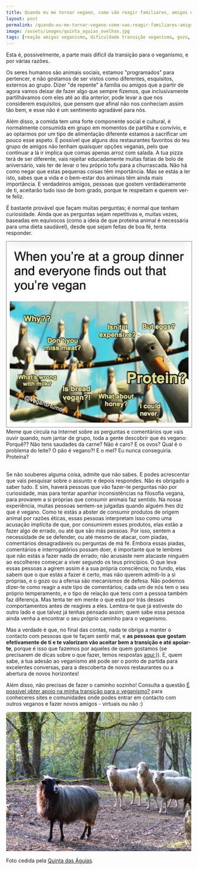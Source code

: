 ```yaml
---
title: Quando eu me tornar vegano, como vão reagir familiares, amigos e conhecidos?
layout: post
permalink: /quando-eu-me-tornar-vegano-como-vao-reagir-familiares-amigos-e-conhecidos/
image: /assets/images/quinta_aguias_ovelhas.jpg
tags: [reação amigos veganismo, dificuldade transição veganismo, gozo, perguntas, piadas]
---
```

Esta é, possivelmente, a parte mais difícil da transição para o veganismo, e por várias razões.

Os seres humanos são animais sociais, estamos "programados" para pertencer, e não gostamos de ser vistos como diferentes, esquisitos, externos ao grupo. Dizer "de repente" à família ou amigos que a partir de agora vamos deixar de fazer algo que sempre fizemos, que inclusivamente partilhávamos com eles até ao dia anterior, pode levar a que nos considerem esquisitos, que pensem que afinal não nos conheciam assim tão bem, e esse não é um sentimento agradável para nós.

Além disso, a comida tem uma forte componente social e cultural, é normalmente consumida em grupo em momentos de partilha e convívio, e ao optarmos por um tipo de alimentação diferente estamos a sacrificar um pouco esse aspeto. É possível que alguns dos restaurantes favoritos do teu grupo de amigos não tenham quaisquer opções veganas, pelo que continuar a lá ir implica que comas apenas arroz com salada. A tua pizza terá de ser diferente, vais rejeitar educadamente muitas fatias de bolo de aniversário, vais ter de levar o teu próprio tofu para a churrascada. Não há como negar que estas pequenas coisas têm importância. Mas se estás a ler isto, sabes que a vida e o bem-estar dos animais têm ainda mais importância. E verdadeiros amigos, pessoas que gostem verdadeiramente de ti, aceitarão tudo isso de bom grado, porque te respeitam e querem ver-te feliz.

É bastante provável que façam muitas perguntas; é normal que tenham curiosidade. Ainda que as perguntas sejam repetitivas e, muitas vezes, baseadas em equívocos (como a ideia de que proteína animal é necessária para uma dieta saudável), desde que sejam feitas de boa fé, tenta responder.

<center><img src="/assets/images/meme_veganismo_perguntas_gaivotas.jpg" title="Meme sobre perguntas e comentários feitos a veganos" alt="Imagem de meme sobre perguntas e comentários feitos a veganos" style="border:1px grey solid;"></center>

<div class="img-caption">Meme que circula na Internet sobre as perguntas e comentários que vais ouvir quando, num jantar de grupo, toda a gente descobrir que és vegano: Porquê?? Não tens saudades da carne? Não é caro? E os ovos? Qual é o problema do leite? O pão é vegano?! E o mel? Eu nunca conseguiria. Proteína?</div><br />

Se não souberes alguma coisa, admite que não sabes. E podes acrescentar que vais pesquisar sobre o assunto e depois respondes. Não és obrigado a saber tudo. E sim, haverá pessoas que vão fazer-te perguntas não por curiosidade, mas para tentar apanhar inconsistências na filosofia vegana, para provarem a si próprias que consumir animais faz sentido. Na nossa experiência, muitas pessoas sentem-se julgadas quando alguém lhes diz que é vegano. Como te estás a abster de consumir produtos de origem animal por razões éticas, essas pessoas interpretam isso como uma acusação implícita de que, por consumirem esses produtos, elas estão a fazer algo de errado, ou até que são más pessoas. Por isso, sentem a necessidade de se defender, ou até mesmo de atacar, com piadas, comentários desagradáveis ou perguntas de má fé. Embora essas piadas, comentários e interrogatórios possam doer, é importante que te lembres que não estás a fazer nada de errado; não acusaste nem atacaste ninguém ao escolheres começar a viver segundo os teus princípios. O que leva essas pessoas a agirem assim é a sua própria consciência; no fundo, elas sabem que o que estás a fazer é certo, mas não querem admiti-lo a si próprias, e o gozo ou a ofensa são mecanismos de defesa. Não podemos dizer-te como reagir a este tipo de comentários; cada um de nós tem o seu próprio temperamento, e o tipo de relação que tens com a pessoa também faz diferença. Mas tenta ter em mente o que está por trás desses comportamentos antes de reagires a eles. Lembra-te que já estiveste do outro lado e que talvez já tenhas pensado assim; quem sabe essa pessoa ainda venha a encontrar o seu próprio caminho para o veganismo.

Mas a verdade é que, no final das contas, nada te obriga a manter o contacto com pessoas que te façam sentir mal, e **as pessoas que gostam efetivamente de ti e te valorizam vão aceitar bem a transição e até apoiar-te**, porque é isso que fazemos por aqueles de quem gostamos (se precisarem de dicas sobre o que fazer, temos respostas [aqui](/a-minha-filha-tornou-se-vegana-e-agora/);)). E, quem sabe, a tua adesão ao veganismo até pode ser o ponto de partida para excelentes conversas, para a descoberta de novos restaurantes ou a abertura de novos horizontes!

Além disso, não precisas de fazer o caminho sozinho! Consulta a questão [É possível obter apoio na minha transição para o veganismo?](/e-possivel-obter-apoio-na-minha-transicao-para-o-veganismo/) para conheceres sites e comunidades onde podes entrar em contacto com outros veganos e fazer novos amigos - virtuais ou não :)

![[Foto de um grupo de ovelhas na Quinta das Águias]](/assets/images/quinta_aguias_ovelhas.jpg "Um grupo de ovelhas na Quinta das Águias")

<div class="img-caption">Foto cedida pela <a href="https://www.facebook.com/associacaoquintadasaguias/photos/2972942652798153/">Quinta das Águias</a>.</div>
